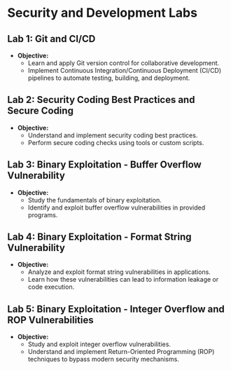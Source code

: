 # Security and Development Labs

## Lab 1: Git and CI/CD
- **Objective:** 
  - Learn and apply Git version control for collaborative development.
  - Implement Continuous Integration/Continuous Deployment (CI/CD) pipelines to automate testing, building, and deployment.

## Lab 2: Security Coding Best Practices and Secure Coding
- **Objective:** 
  - Understand and implement security coding best practices.
  - Perform secure coding checks using tools or custom scripts.

## Lab 3: Binary Exploitation - Buffer Overflow Vulnerability
- **Objective:** 
  - Study the fundamentals of binary exploitation.
  - Identify and exploit buffer overflow vulnerabilities in provided programs.

## Lab 4: Binary Exploitation - Format String Vulnerability
- **Objective:** 
  - Analyze and exploit format string vulnerabilities in applications.
  - Learn how these vulnerabilities can lead to information leakage or code execution.

## Lab 5: Binary Exploitation - Integer Overflow and ROP Vulnerabilities
- **Objective:** 
  - Study and exploit integer overflow vulnerabilities.
  - Understand and implement Return-Oriented Programming (ROP) techniques to bypass modern security mechanisms.
